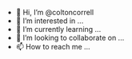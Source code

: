 - 👋 Hi, I’m @coltoncorrell
- 👀 I’m interested in ...
- 🌱 I’m currently learning ...
- 💞️ I’m looking to collaborate on ...
- 📫 How to reach me ...

<!---
coltoncorrell/coltoncorrell is a ✨ special ✨ repository because its `README.md` (this file) appears on your GitHub profile.
You can click the Preview link to take a look at your changes.
--->
